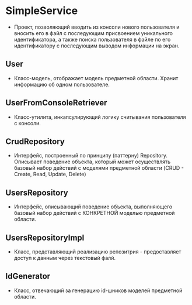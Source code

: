 # SimpleService

* Проект, позволяющий вводить из консоли нового пользователя и вносить его в файл с последующим присвоением уникального идентификатора, а также поиска пользователя в файле по его идентификатору с последующим выводом информации на экран.

## User

* Класс-модель, отображает модель предметной области. Хранит информацию об одном пользователе.

## UserFromConsoleRetriever

* Класс-утилита, инкапсулирующий логику считывания пользователя с консоли.

## CrudRepository

* Интерфейс, построенный по принципу (паттерну) Repository. Описывает поведение объекта, который может осуществлять базовый набор действий с моделями предметной области (CRUD - Create, Read, Update, Delete)

## UsersRepository

* Интерфейс, описывающий поведение объекта, выполняющего базовый набор действий с КОНКРЕТНОЙ моделью предметной области.

## UsersRepositoryImpl

* Класс, представляющий реализацию репозитрия - предоставляет доступ к данным через текстовый фалй.

## IdGenerator

* Класс, отвечающий за генерацию id-шников моделей предметной области.